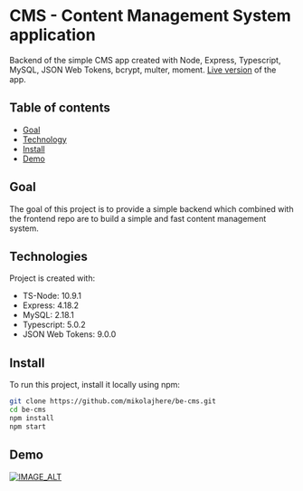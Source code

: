 # CMS - Content Management System application

Backend of the simple CMS app created with Node, Express, Typescript, MySQL, JSON Web Tokens, bcrypt, multer, moment. 
<a href="https://mikolajhere.networkmanager.pl/">Live version</a> of the app.

## Table of contents

- [Goal](#goal)
- [Technology](#technology)
- [Install](#install)
- [Demo](#demo)

## Goal

The goal of this project is to provide a simple backend which combined with the frontend repo are to build a simple and fast content management system.

## Technologies

Project is created with:

- TS-Node: 10.9.1
- Express: 4.18.2
- MySQL: 2.18.1
- Typescript: 5.0.2 
- JSON Web Tokens: 9.0.0

## Install

To run this project, install it locally using npm:

```bash
git clone https://github.com/mikolajhere/be-cms.git
cd be-cms
npm install
npm start
```

## Demo

[![IMAGE_ALT](https://img.youtube.com/vi/cBIIHS5PNzA/0.jpg)](https://www.youtube.com/embed/cBIIHS5PNzA)
